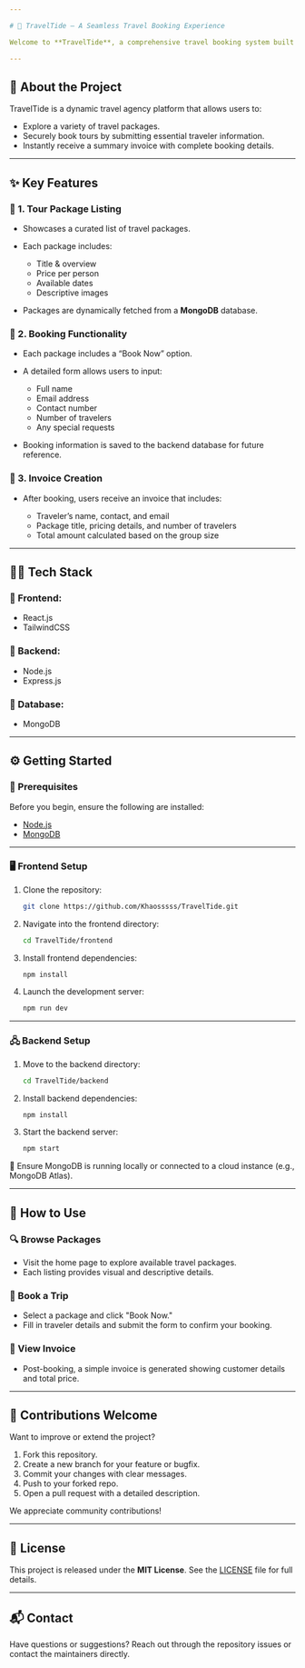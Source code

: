 ```yaml
---

# 🌊 TravelTide – A Seamless Travel Booking Experience

Welcome to **TravelTide**, a comprehensive travel booking system built to simplify the way users browse, select, and reserve travel packages. Whether it’s a weekend getaway or a full vacation plan, TravelTide offers a smooth and intuitive interface for exploring and booking trips, complete with invoice generation.

---
```


## 📌 About the Project

TravelTide is a dynamic travel agency platform that allows users to:

* Explore a variety of travel packages.
* Securely book tours by submitting essential traveler information.
* Instantly receive a summary invoice with complete booking details.

---

## ✨ Key Features

### 🧳 1. Tour Package Listing

* Showcases a curated list of travel packages.
* Each package includes:

  * Title & overview
  * Price per person
  * Available dates
  * Descriptive images
* Packages are dynamically fetched from a **MongoDB** database.

### 📝 2. Booking Functionality

* Each package includes a “Book Now” option.
* A detailed form allows users to input:

  * Full name
  * Email address
  * Contact number
  * Number of travelers
  * Any special requests
* Booking information is saved to the backend database for future reference.

### 🧾 3. Invoice Creation

* After booking, users receive an invoice that includes:

  * Traveler’s name, contact, and email
  * Package title, pricing details, and number of travelers
  * Total amount calculated based on the group size

---

## 🧑‍💻 Tech Stack

### 🔹 Frontend:

* React.js
* TailwindCSS

### 🔹 Backend:

* Node.js
* Express.js

### 🔹 Database:

* MongoDB

---

## ⚙️ Getting Started

### 🔧 Prerequisites

Before you begin, ensure the following are installed:

* [Node.js](https://nodejs.org/)
* [MongoDB](https://www.mongodb.com/)

---

### 🖥 Frontend Setup

1. Clone the repository:

   ```bash
   git clone https://github.com/Khaosssss/TravelTide.git
   ```
2. Navigate into the frontend directory:

   ```bash
   cd TravelTide/frontend
   ```
3. Install frontend dependencies:

   ```bash
   npm install
   ```
4. Launch the development server:

   ```bash
   npm run dev
   ```

---

### 🖧 Backend Setup

1. Move to the backend directory:

   ```bash
   cd TravelTide/backend
   ```
2. Install backend dependencies:

   ```bash
   npm install
   ```
3. Start the backend server:

   ```bash
   npm start
   ```

🔁 Ensure MongoDB is running locally or connected to a cloud instance (e.g., MongoDB Atlas).

---

## 🧭 How to Use

### 🔍 Browse Packages

* Visit the home page to explore available travel packages.
* Each listing provides visual and descriptive details.

### 🧾 Book a Trip

* Select a package and click "Book Now."
* Fill in traveler details and submit the form to confirm your booking.

### 🧮 View Invoice

* Post-booking, a simple invoice is generated showing customer details and total price.

---

## 🤝 Contributions Welcome

Want to improve or extend the project?

1. Fork this repository.
2. Create a new branch for your feature or bugfix.
3. Commit your changes with clear messages.
4. Push to your forked repo.
5. Open a pull request with a detailed description.

We appreciate community contributions!

---

## 📄 License

This project is released under the **MIT License**. See the [LICENSE](LICENSE) file for full details.

---

## 📬 Contact

Have questions or suggestions? Reach out through the repository issues or contact the maintainers directly.

